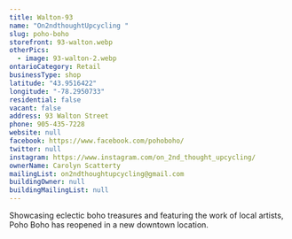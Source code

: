 ```yaml
---
title: Walton-93
name: "On2ndthoughtUpcycling "
slug: poho-boho
storefront: 93-walton.webp
otherPics:
  - image: 93-walton-2.webp
ontarioCategory: Retail
businessType: shop
latitude: "43.9516422"
longitude: "-78.2950733"
residential: false
vacant: false
address: 93 Walton Street
phone: 905-435-7228
website: null
facebook: https://www.facebook.com/pohoboho/
twitter: null
instagram: https://www.instagram.com/on_2nd_thought_upcycling/
ownerName: Carolyn Scatterty
mailingList: on2ndthoughtupcycling@gmail.com
buildingOwner: null
buildingMailingList: null
---
```


Showcasing eclectic boho treasures and featuring the work of local artists, Poho Boho has reopened in a new downtown
location.
